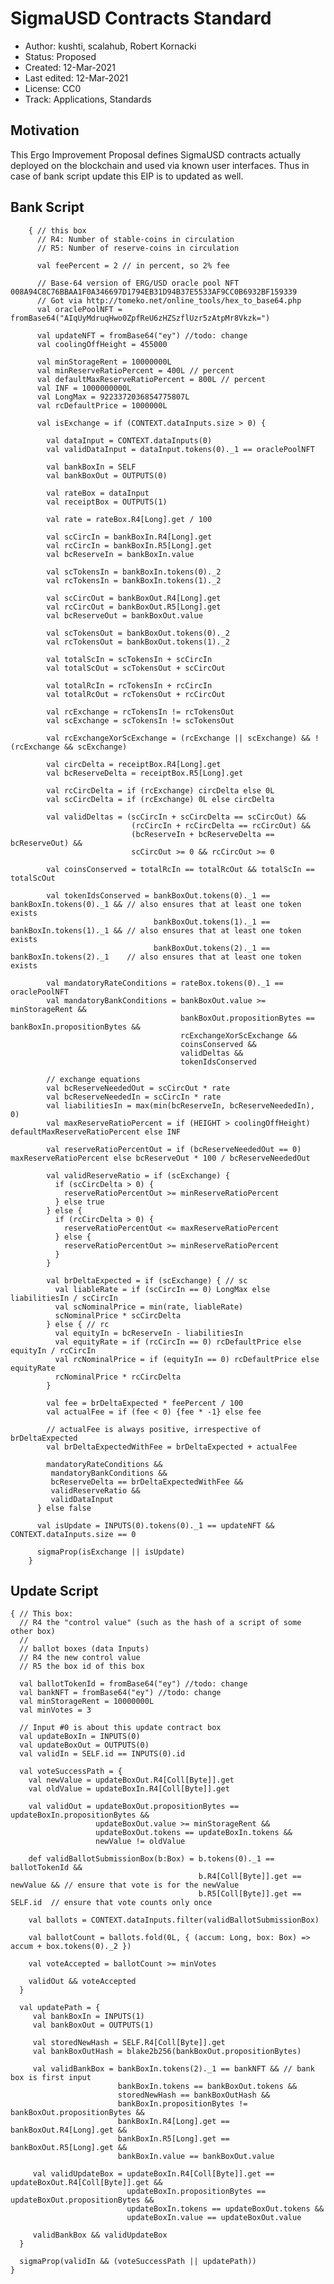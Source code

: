 SigmaUSD Contracts Standard
=========================================

* Author: kushti, scalahub, Robert Kornacki
* Status: Proposed
* Created: 12-Mar-2021
* Last edited: 12-Mar-2021
* License: CC0
* Track: Applications, Standards 


Motivation 
----------

This Ergo Improvement Proposal defines SigmaUSD contracts actually deployed on the blockchain and used via known user interfaces. 
Thus in case of bank script update this EIP is to updated as well. 

Bank Script
-----------

        { // this box
          // R4: Number of stable-coins in circulation
          // R5: Number of reserve-coins in circulation

          val feePercent = 2 // in percent, so 2% fee

          // Base-64 version of ERG/USD oracle pool NFT 008A94C8C76BBAA1F0A346697D1794EB31D94B37E5533AF9CC0B6932BF159339
          // Got via http://tomeko.net/online_tools/hex_to_base64.php
          val oraclePoolNFT = fromBase64("AIqUyMdruqHwo0ZpfReU6zHZSzflUzr5zAtpMr8Vkzk=") 
          
          val updateNFT = fromBase64("ey") //todo: change
          val coolingOffHeight = 455000  

          val minStorageRent = 10000000L 
          val minReserveRatioPercent = 400L // percent
          val defaultMaxReserveRatioPercent = 800L // percent
          val INF = 1000000000L
          val LongMax = 9223372036854775807L 
          val rcDefaultPrice = 1000000L
        
          val isExchange = if (CONTEXT.dataInputs.size > 0) {
        
            val dataInput = CONTEXT.dataInputs(0)
            val validDataInput = dataInput.tokens(0)._1 == oraclePoolNFT
       
            val bankBoxIn = SELF
            val bankBoxOut = OUTPUTS(0)
       
            val rateBox = dataInput
            val receiptBox = OUTPUTS(1)
       
            val rate = rateBox.R4[Long].get / 100
       
            val scCircIn = bankBoxIn.R4[Long].get
            val rcCircIn = bankBoxIn.R5[Long].get
            val bcReserveIn = bankBoxIn.value
       
            val scTokensIn = bankBoxIn.tokens(0)._2
            val rcTokensIn = bankBoxIn.tokens(1)._2
       
            val scCircOut = bankBoxOut.R4[Long].get
            val rcCircOut = bankBoxOut.R5[Long].get
            val bcReserveOut = bankBoxOut.value
       
            val scTokensOut = bankBoxOut.tokens(0)._2
            val rcTokensOut = bankBoxOut.tokens(1)._2
       
            val totalScIn = scTokensIn + scCircIn
            val totalScOut = scTokensOut + scCircOut
       
            val totalRcIn = rcTokensIn + rcCircIn
            val totalRcOut = rcTokensOut + rcCircOut
       
            val rcExchange = rcTokensIn != rcTokensOut
            val scExchange = scTokensIn != scTokensOut
       
            val rcExchangeXorScExchange = (rcExchange || scExchange) && !(rcExchange && scExchange)
       
            val circDelta = receiptBox.R4[Long].get
            val bcReserveDelta = receiptBox.R5[Long].get
       
            val rcCircDelta = if (rcExchange) circDelta else 0L
            val scCircDelta = if (rcExchange) 0L else circDelta
       
            val validDeltas = (scCircIn + scCircDelta == scCircOut) &&
                               (rcCircIn + rcCircDelta == rcCircOut) &&
                               (bcReserveIn + bcReserveDelta == bcReserveOut) &&
                               scCircOut >= 0 && rcCircOut >= 0
       
            val coinsConserved = totalRcIn == totalRcOut && totalScIn == totalScOut
       
            val tokenIdsConserved = bankBoxOut.tokens(0)._1 == bankBoxIn.tokens(0)._1 && // also ensures that at least one token exists
                                    bankBoxOut.tokens(1)._1 == bankBoxIn.tokens(1)._1 && // also ensures that at least one token exists
                                    bankBoxOut.tokens(2)._1 == bankBoxIn.tokens(2)._1    // also ensures that at least one token exists
       
            val mandatoryRateConditions = rateBox.tokens(0)._1 == oraclePoolNFT
            val mandatoryBankConditions = bankBoxOut.value >= minStorageRent &&
                                          bankBoxOut.propositionBytes == bankBoxIn.propositionBytes &&
                                          rcExchangeXorScExchange &&
                                          coinsConserved &&
                                          validDeltas &&
                                          tokenIdsConserved
       
            // exchange equations
            val bcReserveNeededOut = scCircOut * rate
            val bcReserveNeededIn = scCircIn * rate
            val liabilitiesIn = max(min(bcReserveIn, bcReserveNeededIn), 0)
            val maxReserveRatioPercent = if (HEIGHT > coolingOffHeight) defaultMaxReserveRatioPercent else INF
       
            val reserveRatioPercentOut = if (bcReserveNeededOut == 0) maxReserveRatioPercent else bcReserveOut * 100 / bcReserveNeededOut
       
            val validReserveRatio = if (scExchange) {
              if (scCircDelta > 0) {
                reserveRatioPercentOut >= minReserveRatioPercent
              } else true
            } else {
              if (rcCircDelta > 0) {
                reserveRatioPercentOut <= maxReserveRatioPercent
              } else {
                reserveRatioPercentOut >= minReserveRatioPercent
              }
            }
       
            val brDeltaExpected = if (scExchange) { // sc
              val liableRate = if (scCircIn == 0) LongMax else liabilitiesIn / scCircIn
              val scNominalPrice = min(rate, liableRate)
              scNominalPrice * scCircDelta
            } else { // rc
              val equityIn = bcReserveIn - liabilitiesIn
              val equityRate = if (rcCircIn == 0) rcDefaultPrice else equityIn / rcCircIn
              val rcNominalPrice = if (equityIn == 0) rcDefaultPrice else equityRate
              rcNominalPrice * rcCircDelta
            }
       
            val fee = brDeltaExpected * feePercent / 100
            val actualFee = if (fee < 0) {fee * -1} else fee
         
            // actualFee is always positive, irrespective of brDeltaExpected
            val brDeltaExpectedWithFee = brDeltaExpected + actualFee
       
            mandatoryRateConditions &&
             mandatoryBankConditions &&
             bcReserveDelta == brDeltaExpectedWithFee &&
             validReserveRatio &&
             validDataInput
          } else false

          val isUpdate = INPUTS(0).tokens(0)._1 == updateNFT && CONTEXT.dataInputs.size == 0
       
          sigmaProp(isExchange || isUpdate)
        }


Update Script
-------------

    { // This box:
      // R4 the "control value" (such as the hash of a script of some other box)
      //
      // ballot boxes (data Inputs)
      // R4 the new control value
      // R5 the box id of this box

      val ballotTokenId = fromBase64("ey") //todo: change
      val bankNFT = fromBase64("ey") //todo: change
      val minStorageRent = 10000000L 
      val minVotes = 3

      // Input #0 is about this update contract box	
      val updateBoxIn = INPUTS(0)
      val updateBoxOut = OUTPUTS(0)
      val validIn = SELF.id == INPUTS(0).id
       
      val voteSuccessPath = {
        val newValue = updateBoxOut.R4[Coll[Byte]].get
        val oldValue = updateBoxIn.R4[Coll[Byte]].get
      
        val validOut = updateBoxOut.propositionBytes == updateBoxIn.propositionBytes &&
                       updateBoxOut.value >= minStorageRent &&
                       updateBoxOut.tokens == updateBoxIn.tokens &&
                       newValue != oldValue
       
        def validBallotSubmissionBox(b:Box) = b.tokens(0)._1 == ballotTokenId &&
                                              b.R4[Coll[Byte]].get == newValue && // ensure that vote is for the newValue
                                              b.R5[Coll[Byte]].get == SELF.id  // ensure that vote counts only once
       
        val ballots = CONTEXT.dataInputs.filter(validBallotSubmissionBox)
       
        val ballotCount = ballots.fold(0L, { (accum: Long, box: Box) => accum + box.tokens(0)._2 })
       
        val voteAccepted = ballotCount >= minVotes
      
        validOut && voteAccepted
      }
     
      val updatePath = {
         val bankBoxIn = INPUTS(1)
         val bankBoxOut = OUTPUTS(1)
       
         val storedNewHash = SELF.R4[Coll[Byte]].get
         val bankBoxOutHash = blake2b256(bankBoxOut.propositionBytes)
       
         val validBankBox = bankBoxIn.tokens(2)._1 == bankNFT && // bank box is first input
                            bankBoxIn.tokens == bankBoxOut.tokens &&
                            storedNewHash == bankBoxOutHash &&
                            bankBoxIn.propositionBytes != bankBoxOut.propositionBytes &&
                            bankBoxIn.R4[Long].get == bankBoxOut.R4[Long].get &&
                            bankBoxIn.R5[Long].get == bankBoxOut.R5[Long].get &&
                            bankBoxIn.value == bankBoxOut.value
       
         val validUpdateBox = updateBoxIn.R4[Coll[Byte]].get == updateBoxOut.R4[Coll[Byte]].get &&
                              updateBoxIn.propositionBytes == updateBoxOut.propositionBytes &&
                              updateBoxIn.tokens == updateBoxOut.tokens &&
                              updateBoxIn.value == updateBoxOut.value
       
         validBankBox && validUpdateBox
      }
     
      sigmaProp(validIn && (voteSuccessPath || updatePath))
    }
           